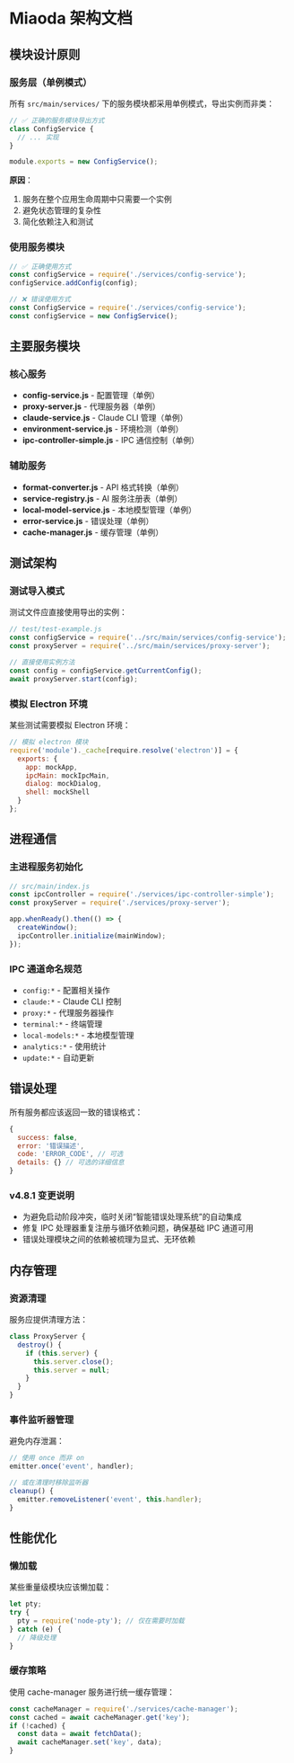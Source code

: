 # Miaoda 架构文档

## 模块设计原则

### 服务层（单例模式）

所有 `src/main/services/` 下的服务模块都采用单例模式，导出实例而非类：

```javascript
// ✅ 正确的服务模块导出方式
class ConfigService {
  // ... 实现
}

module.exports = new ConfigService();
```

**原因**：
1. 服务在整个应用生命周期中只需要一个实例
2. 避免状态管理的复杂性
3. 简化依赖注入和测试

### 使用服务模块

```javascript
// ✅ 正确使用方式
const configService = require('./services/config-service');
configService.addConfig(config);

// ❌ 错误使用方式
const ConfigService = require('./services/config-service');
const configService = new ConfigService();
```

## 主要服务模块

### 核心服务
- **config-service.js** - 配置管理（单例）
- **proxy-server.js** - 代理服务器（单例）
- **claude-service.js** - Claude CLI 管理（单例）
- **environment-service.js** - 环境检测（单例）
- **ipc-controller-simple.js** - IPC 通信控制（单例）

### 辅助服务
- **format-converter.js** - API 格式转换（单例）
- **service-registry.js** - AI 服务注册表（单例）
- **local-model-service.js** - 本地模型管理（单例）
- **error-service.js** - 错误处理（单例）
- **cache-manager.js** - 缓存管理（单例）

## 测试架构

### 测试导入模式

测试文件应直接使用导出的实例：

```javascript
// test/test-example.js
const configService = require('../src/main/services/config-service');
const proxyServer = require('../src/main/services/proxy-server');

// 直接使用实例方法
const config = configService.getCurrentConfig();
await proxyServer.start(config);
```

### 模拟 Electron 环境

某些测试需要模拟 Electron 环境：

```javascript
// 模拟 electron 模块
require('module')._cache[require.resolve('electron')] = {
  exports: {
    app: mockApp,
    ipcMain: mockIpcMain,
    dialog: mockDialog,
    shell: mockShell
  }
};
```

## 进程通信

### 主进程服务初始化

```javascript
// src/main/index.js
const ipcController = require('./services/ipc-controller-simple');
const proxyServer = require('./services/proxy-server');

app.whenReady().then(() => {
  createWindow();
  ipcController.initialize(mainWindow);
});
```

### IPC 通道命名规范

- `config:*` - 配置相关操作
- `claude:*` - Claude CLI 控制
- `proxy:*` - 代理服务器操作
- `terminal:*` - 终端管理
- `local-models:*` - 本地模型管理
- `analytics:*` - 使用统计
- `update:*` - 自动更新

## 错误处理

所有服务都应该返回一致的错误格式：

```javascript
{
  success: false,
  error: '错误描述',
  code: 'ERROR_CODE', // 可选
  details: {} // 可选的详细信息
}
```

### v4.8.1 变更说明
- 为避免启动阶段冲突，临时关闭“智能错误处理系统”的自动集成
- 修复 IPC 处理器重复注册与循环依赖问题，确保基础 IPC 通道可用
- 错误处理模块之间的依赖被梳理为显式、无环依赖

## 内存管理

### 资源清理

服务应提供清理方法：

```javascript
class ProxyServer {
  destroy() {
    if (this.server) {
      this.server.close();
      this.server = null;
    }
  }
}
```

### 事件监听器管理

避免内存泄漏：

```javascript
// 使用 once 而非 on
emitter.once('event', handler);

// 或在清理时移除监听器
cleanup() {
  emitter.removeListener('event', this.handler);
}
```

## 性能优化

### 懒加载

某些重量级模块应该懒加载：

```javascript
let pty;
try {
  pty = require('node-pty'); // 仅在需要时加载
} catch (e) {
  // 降级处理
}
```

### 缓存策略

使用 cache-manager 服务进行统一缓存管理：

```javascript
const cacheManager = require('./services/cache-manager');
const cached = await cacheManager.get('key');
if (!cached) {
  const data = await fetchData();
  await cacheManager.set('key', data);
}
```
